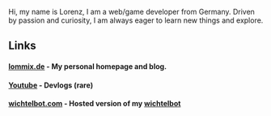 Hi, my name is Lorenz, I am a web/game developer from Germany.
Driven by passion and curiosity, I am always eager to learn new things and explore.

## Links

#### **[lommix.de](https://lommix.de) - My personal homepage and blog.**

#### **[Youtube](https://www.youtube.com/channel/UCd1BUXaUHWnnNLWknIgxFHg) - Devlogs (rare)**

#### **[wichtelbot.com](https://www.wichtelbot.com) - Hosted version of my [wichtelbot]("https://github.com/lommix")**
